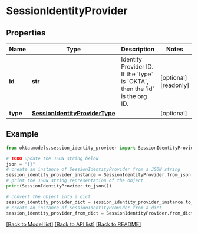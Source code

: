 # SessionIdentityProvider


## Properties

Name | Type | Description | Notes
------------ | ------------- | ------------- | -------------
**id** | **str** | Identity Provider ID. If the &#x60;type&#x60; is &#x60;OKTA&#x60;, then the &#x60;id&#x60; is the org ID. | [optional] [readonly] 
**type** | [**SessionIdentityProviderType**](SessionIdentityProviderType.md) |  | [optional] 

## Example

```python
from okta.models.session_identity_provider import SessionIdentityProvider

# TODO update the JSON string below
json = "{}"
# create an instance of SessionIdentityProvider from a JSON string
session_identity_provider_instance = SessionIdentityProvider.from_json(json)
# print the JSON string representation of the object
print(SessionIdentityProvider.to_json())

# convert the object into a dict
session_identity_provider_dict = session_identity_provider_instance.to_dict()
# create an instance of SessionIdentityProvider from a dict
session_identity_provider_from_dict = SessionIdentityProvider.from_dict(session_identity_provider_dict)
```
[[Back to Model list]](../README.md#documentation-for-models) [[Back to API list]](../README.md#documentation-for-api-endpoints) [[Back to README]](../README.md)


